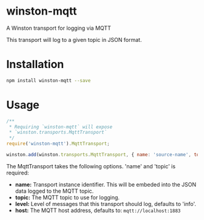 # winston-mqtt
A Winston transport for logging via MQTT

This transport will log to a given topic in JSON format.

# Installation
```bash
npm install winston-mqtt --save
```

# Usage
```javascript
/**
 * Requiring `winston-mqtt` will expose
 * `winston.transports.MqttTransport`
 */
require('winston-mqtt').MqttTransport;

winston.add(winston.transports.MqttTransport, { name: 'source-name', topic: 'mqtt-topic', host: 'mqtt://localhost:1883' });
```
The MqttTransport takes the following options. 'name' and 'topic' is required:
* __name:__ Transport instance identifier. This will be embeded into the JSON data logged to the MQTT topic.
* __topic:__ The MQTT topic to use for logging.
* __level:__ Level of messages that this transport should log, defaults to
'info'.
* __host:__ The MQTT host address, defaults to: `mqtt://localhost:1883`
